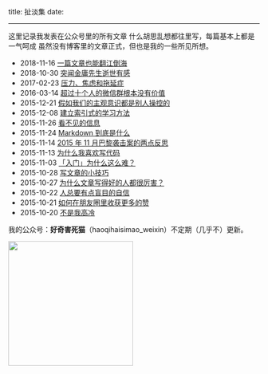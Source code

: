 title: 扯淡集
date:

---

这里记录我发表在公众号里的所有文章
什么胡思乱想都往里写，每篇基本上都是一气呵成
虽然没有博客里的文章正式，但也是我的一些所见所想。

- 2018-11-16 [一篇文章也能翻江倒海](https://mp.weixin.qq.com/s?__biz=MjM5ODk1MjgwMQ==&mid=2649120588&idx=1&sn=64982bc33cc20bd3bd314648f824674c&chksm=bed0154289a79c54a23b7a6140a7eac6baf6798d612c55fa53b8a292eaacde949647e9e8a709&token=477764916&lang=zh_CN#rd)
- 2018-10-30 [突闻金庸先生逝世有感](https://mp.weixin.qq.com/s?__biz=MjM5ODk1MjgwMQ==&mid=2649120582&idx=1&sn=36998921053189f23adf1973b8b6c5da&chksm=bed0154889a79c5ef9d617eb0018984be20f2eb55103bbde9a9526aa73ede45b203c10a46a44&token=2107800721&lang=zh_CN#rd)
- 2017-02-23 [压力、焦虑和拖延症](https://mp.weixin.qq.com/s?__biz=MjM5ODk1MjgwMQ==&mid=2649120552&idx=1&sn=dc9d4210dbb6adda389e35a8db8f4650&chksm=bed0152689a79c3075c74b4240b1cbf8a40d0b91c8ec314287e4d0007776dfb46771b46639d8#rd)
- 2016-03-14 [超过十个人的微信群根本没有价值](http://mp.weixin.qq.com/s?__biz=MjM5ODk1MjgwMQ==&mid=401636873&idx=1&sn=e4b416cc3c2fc74c9a36fdcf82804d5f#rd)
- 2015-12-21 [假如我们的主观意识都是别人操控的](http://mp.weixin.qq.com/s?__biz=MjM5ODk1MjgwMQ==&mid=400800239&idx=1&sn=938f2a6307aef3b87d01b089496ecc47#rd)
- 2015-12-08 [建立索引式的学习方法](http://mp.weixin.qq.com/s?__biz=MjM5ODk1MjgwMQ==&mid=400609928&idx=1&sn=1a31cb051b617024d15e010a7a722d6c#rd)
- 2015-11-26 [看不见的信息](http://mp.weixin.qq.com/s?__biz=MjM5ODk1MjgwMQ==&mid=400450652&idx=1&sn=b251ea5fa3ca45137e7d6c6ea663bf33#rd)
- 2015-11-24 [Markdown 到底是什么](http://mp.weixin.qq.com/s?__biz=MjM5ODk1MjgwMQ==&mid=400426752&idx=1&sn=9fbdc99cbb6e9ef06b0de6f3dd725e4b#rd)
- 2015-11-14 [2015 年 11 月巴黎袭击案的两点反思](http://mp.weixin.qq.com/s?__biz=MjM5ODk1MjgwMQ==&mid=400322922&idx=1&sn=d1693aa5b19523134587ab7804cf0e1c#rd)
- 2015-11-13 [为什么我喜欢写代码](http://mp.weixin.qq.com/s?__biz=MjM5ODk1MjgwMQ==&mid=400311021&idx=1&sn=98d9f2d68df282eda5498cbad43a6e47#rd)
- 2015-11-03 [「入门」为什么这么难？](http://mp.weixin.qq.com/s?__biz=MjM5ODk1MjgwMQ==&mid=400203689&idx=1&sn=2c7ed12931fee90e30814193d0e7fe00#rd)
- 2015-10-28 [写文章的小技巧](http://mp.weixin.qq.com/s?__biz=MjM5ODk1MjgwMQ==&mid=400322922&idx=1&sn=d1693aa5b19523134587ab7804cf0e1c#rd)
- 2015-10-27 [为什么文章写得好的人都很厉害？](http://mp.weixin.qq.com/s?__biz=MjM5ODk1MjgwMQ==&mid=400125812&idx=1&sn=17622bdb64acee382763befe5737ecc0#rd)
- 2015-10-22 [人总要有点盲目的自信](http://mp.weixin.qq.com/s?__biz=MjM5ODk1MjgwMQ==&mid=400071755&idx=1&sn=f086671ea081b96b7f1268867b38715c#rd)
- 2015-10-21 [如何在朋友圈里收获更多的赞](http://mp.weixin.qq.com/s?__biz=MjM5ODk1MjgwMQ==&mid=400056104&idx=1&sn=de78eb5bbc2858b6a067952805997ba6#rd)
- 2015-10-20 [不是我高冷](http://mp.weixin.qq.com/s?__biz=MjM5ODk1MjgwMQ==&mid=400040408&idx=1&sn=e20b8506d93c9f31ee4edd63bc2d2482#rd)

我的公众号：**好奇害死猫**（haoqihaisimao_weixin）不定期（几乎不）更新。

<p align="left">
  <img width="250" src="https://geekpluxblog.oss-cn-hongkong.aliyuncs.com/qrcode1.jpg" style="margin-left: 0">
</p>
